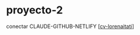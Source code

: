 # proyecto-2
conectar CLAUDE-GITHUB-NETLIFY
[[cv-lorenaitati](https://cv-romerolorena.netlify.app/)]
